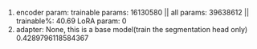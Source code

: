 1. encoder param: trainable params: 16130580 || all params: 39638612 || trainable%: 40.69
LoRA param: 0
2. adapter: None, this is a base model(train the segmentation head only)
0.4289796118584367
